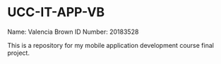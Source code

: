 # UCC-IT-APP-VB
Name: Valencia Brown
ID Number: 20183528


This is a repository for my mobile application development course final project.
